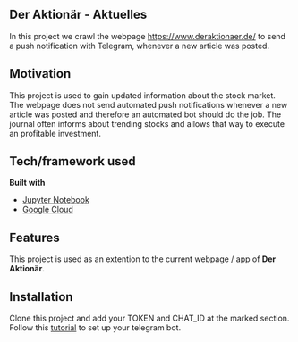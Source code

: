 ## Der Aktionär - Aktuelles
In this project we crawl the webpage https://www.deraktionaer.de/ to send a push notification with Telegram, whenever a new article was posted.

## Motivation
This project is used to gain updated information about the stock market. The webpage does not send automated push notifications whenever a new article was posted and therefore an automated bot should do the job. The journal often informs about trending stocks and allows that way to execute an profitable investment.

## Tech/framework used
<b>Built with</b>
- [Jupyter Notebook](https://jupyter.org/)
- [Google Cloud](https://cloud.google.com/)

## Features
This project is used as an extention to the current webpage / app of **Der Aktionär**.

## Installation
Clone this project and add your TOKEN and CHAT_ID at the marked section. Follow this [tutorial](https://docs.influxdata.com/kapacitor/v1.5/event_handlers/telegram/) to set up your telegram bot.
